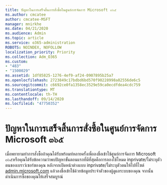 ```yaml
---
title: ปัญหาในการเสร็จสิ้นการสั่งซื้อในศูนย์การจัดการ Microsoft ๓๖๕
ms.author: cmcatee
author: cmcatee-MSFT
manager: mnirkhe
ms.date: 04/21/2020
ms.audience: Admin
ms.topic: article
ms.service: o365-administration
ROBOTS: NOINDEX, NOFOLLOW
localization_priority: Priority
ms.collection: Adm_O365
ms.custom:
- "483"
- "1500029"
ms.assetid: 1df85825-1276-4ef9-af24-0907895b25a7
ms.openlocfilehash: 2723849c17bdbd6bd570f90228998a82556de6c5
ms.sourcegitcommit: c6692ce0fa1358ec3529e59ca0ecdfdea4cdc759
ms.translationtype: MT
ms.contentlocale: th-TH
ms.lasthandoff: 09/14/2020
ms.locfileid: "47750352"
---
```

# <a name="trouble-completing-a-purchase-in-the-microsoft-365-admin-center"></a>ปัญหาในการเสร็จสิ้นการสั่งซื้อในศูนย์การจัดการ Microsoft ๓๖๕

เมื่อพยายามทำการสั่งซื้อถ้าคุณได้รับพร้อมท์หลายครั้งเพื่อลงชื่อเข้าใช้ศูนย์การจัดการ Microsoft ๓๖๕หรือคุณได้รับข้อความว่าพบปัญหาขั้นตอนแรกที่ดีที่สุดคือการลองใช้โหมด inprivate/ไม่ระบุตัวตนของเบราว์เซอร์ของคุณ หลังจากเปิดหน้าต่างแบบ inprivate/ไม่ระบุตัวตนให้ไปที่ไซต์ [admin.microsoft.com](https://admin.microsoft.com) แล้วลงชื่อเข้าใช้ด้วยข้อมูลประจำตัวของผู้ดูแลระบบของคุณ จากนั้นดำเนินการซื้อของคุณให้เสร็จสมบูรณ์